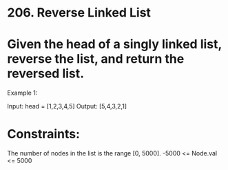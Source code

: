 # 206. Reverse Linked List
# Given the head of a singly linked list, reverse the list, and return the reversed list.

 

Example 1:


Input: head = [1,2,3,4,5]
Output: [5,4,3,2,1]
# Constraints:

The number of nodes in the list is the range [0, 5000].
-5000 <= Node.val <= 5000
